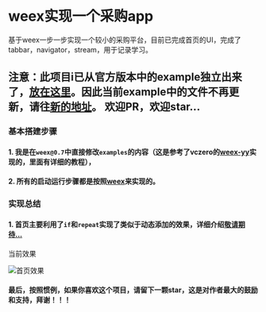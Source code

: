 # weex实现一个采购app
基于weex一步一步实现一个较小的采购平台，目前已完成首页的UI，完成了tabbar，navigator，stream，用于记录学习。

## 注意：此项目i已从官方版本中的example独立出来了，[放在这里](https://github.com/emptywalker/weex-project)。因此当前example中的文件不再更新，请往[新的地址](https://github.com/emptywalker/weex-project)。 欢迎PR，欢迎star...

### 基本搭建步骤
#### 1. 我是在`weex@0.7`中直接修改`examples`的内容（这是参考了vczero的[weex-yy](https://github.com/vczero/weex-yy)实现的，里面有详细的教程），
#### 2. 所有的启动运行步骤都是按照[weex](https://github.com/alibaba/weex)来实现的。

### 实现总结

#### 1. 首页主要利用了`if`和`repeat`实现了类似于动态添加的效果，详细介绍[敬请期待...](...)  

当前效果   

![首页效果](https://github.com/emptywalker/PurchasingPlatform/blob/master/%E9%A6%96%E9%A1%B5%E6%95%88%E6%9E%9C%E5%9B%BE.gif)



#### 最后，按照惯例，如果你喜欢这个项目，请留下一颗star，这是对作者最大的鼓励和支持，拜谢！！！

